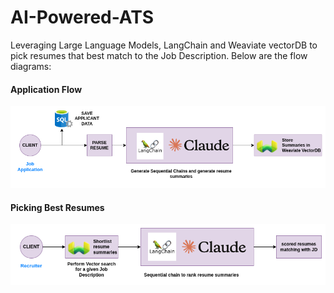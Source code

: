 # AI-Powered-ATS

Leveraging Large Language Models, LangChain and Weaviate vectorDB to pick resumes that best match to the Job Description. Below are the flow diagrams:

#### Application Flow
![ATS_flow_diagram_1](assets/ATS_flow_1.png?raw=true)

#### Picking Best Resumes
![ATS_flow_diagram_2](assets/ATS_flow_2.png?raw=true)

